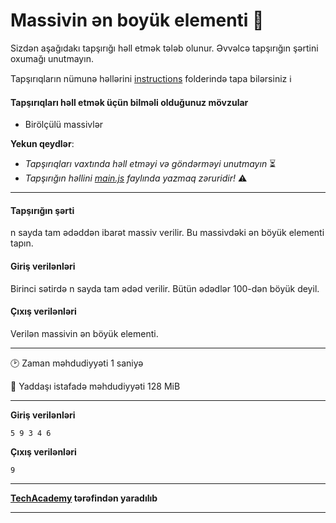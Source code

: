 # Massivin ən boyük elementi 🎯

Sizdən aşağıdakı tapşırığı həll etmək tələb olunur. Əvvəlcə tapşırığın şərtini oxumağı unutmayın.

Tapşırıqların nümunə həllərini [instructions](../instructions) folderində tapa bilərsiniz :information_source:

#### Tapşırıqları həll etmək üçün bilməli olduğunuz mövzular

* Birölçülü massivlər

**Yekun qeydlər**: 

* *Tapşırıqları vaxtında həll etməyi və göndərməyi unutmayın* ⏳
* *Tapşırığın həllini [main.js](./main.js) faylında yazmaq zəruridir!* :warning:

---

#### Tapşırığın şərti

n sayda tam ədəddən ibarət massiv verilir. Bu massivdəki ən böyük elementi tapın.

#### Giriş verilənləri
Birinci sətirdə n sayda tam ədəd verilir. Bütün ədədlər 100-dən böyük deyil.


#### Çıxış verilənləri
Verilən massivin ən böyük elementi.


---

:clock2: Zaman məhdudiyyəti 1 saniyə

:floppy_disk: Yaddaşı istafadə məhdudiyyəti 128 MiB

---

**Giriş verilənləri** 

```
5 9 3 4 6
```

**Çıxış verilənləri**

```
9
```


---

**[TechAcademy](https://www.tech.edu.az/) tərəfindən yaradılıb**

---
